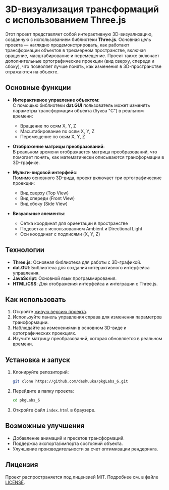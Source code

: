 # 3D-визуализация трансформаций с использованием Three.js

Этот проект представляет собой интерактивную 3D-визуализацию, созданную с использованием библиотеки **Three.js**. Основная цель проекта — наглядно продемонстрировать, как работают трансформации объектов в трехмерном пространстве, включая вращение, масштабирование и перемещение. Проект также включает дополнительные ортографические проекции (вид сверху, спереди и сбоку), что позволяет лучше понять, как изменения в 3D-пространстве отражаются на объекте.

## Основные функции

- **Интерактивное управление объектом**:  
  С помощью библиотеки **dat.GUI** пользователь может изменять параметры трансформации объекта (буква "C") в реальном времени:
  - Вращение по осям X, Y, Z
  - Масштабирование по осям X, Y, Z
  - Перемещение по осям X, Y, Z

- **Отображение матрицы преобразований**:  
  В реальном времени отображается матрица преобразований, что помогает понять, как математически описываются трансформации в 3D-графике.

- **Мульти-видовой интерфейс**:  
  Помимо основного 3D-вида, проект включает три ортографические проекции:
  - Вид сверху (Top View)
  - Вид спереди (Front View)
  - Вид сбоку (Side View)

- **Визуальные элементы**:  
  - Сетка координат для ориентации в пространстве
  - Подсветка с использованием Ambient и Directional Light
  - Оси координат с подписями (X, Y, Z)

## Технологии

- **Three.js**: Основная библиотека для работы с 3D-графикой.
- **dat.GUI**: Библиотека для создания интерактивного интерфейса управления.
- **JavaScript**: Основной язык программирования.
- **HTML/CSS**: Для отображения интерфейса и интеграции с Three.js.

## Как использовать

1. Откройте [живую версию проекта](https://dashuuka.github.io/pkgLabs_6/).
2. Используйте панель управления справа для изменения параметров трансформации.
3. Наблюдайте за изменениями в основном 3D-виде и ортографических проекциях.
4. Изучите матрицу преобразований, которая обновляется в реальном времени.

## Установка и запуск

1. Клонируйте репозиторий:
   ```bash
   git clone https://github.com/dashuuka/pkgLabs_6.git
   ```
2. Перейдите в папку проекта:
   ```bash
   cd pkgLabs_6
   ```
3. Откройте файл `index.html` в браузере.

## Возможные улучшения

- Добавление анимаций и пресетов трансформаций.
- Поддержка экспорта/импорта состояний объекта.
- Улучшение производительности за счет оптимизации рендеринга.

## Лицензия

Проект распространяется под лицензией MIT. Подробнее см. в файле [LICENSE](LICENSE).
